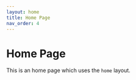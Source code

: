 ```yaml
---
layout: home
title: Home Page
nav_order: 4
---
```


# Home Page

This is an home page which uses the `home` layout.
